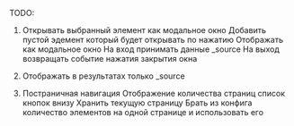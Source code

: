 TODO:
1. Открывать выбранный элемент как модальное окно
    Добавить пустой эдемент который будет открывать по нажатию
    Отображать как модальное окно
    На вход принимать данные _source
    На выход возвращать событие нажатия закрытия окна

2. Отображать в результатах только _source
3. Постраничная навигация
    Отображение количества страниц список кнопок внизу
    Хранить текущую страницу
    Брать из конфига количество элементов на одной странице и использовать его
